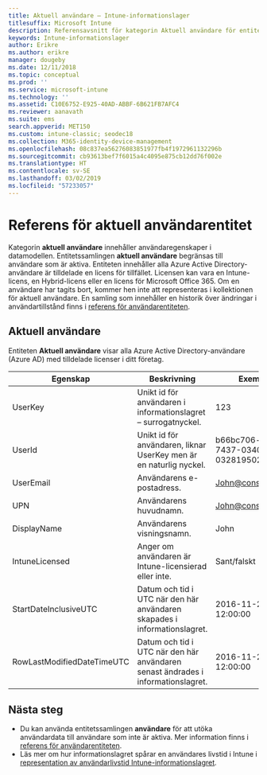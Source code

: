 ```yaml
---
title: Aktuell användare – Intune-informationslager
titlesuffix: Microsoft Intune
description: Referensavsnitt för kategorin Aktuell användare för entitetssamlingar i API:t för Intune-informationslager.
keywords: Intune-informationslager
author: Erikre
ms.author: erikre
manager: dougeby
ms.date: 12/11/2018
ms.topic: conceptual
ms.prod: ''
ms.service: microsoft-intune
ms.technology: ''
ms.assetid: C10E6752-E925-40AD-ABBF-6B621FB7AFC4
ms.reviewer: aanavath
ms.suite: ems
search.appverid: MET150
ms.custom: intune-classic; seodec18
ms.collection: M365-identity-device-management
ms.openlocfilehash: 08c837ea56276083851977fb4f1972961132296b
ms.sourcegitcommit: cb93613bef7f6015a4c4095e875cb12dd76f002e
ms.translationtype: HT
ms.contentlocale: sv-SE
ms.lasthandoff: 03/02/2019
ms.locfileid: "57233057"
---
```

# <a name="reference-for-current-user-entity"></a>Referens för aktuell användarentitet

Kategorin **aktuell användare** innehåller användaregenskaper i datamodellen. Entitetssamlingen **aktuell användare** begränsas till användare som är aktiva. Entiteten innehåller alla Azure Active Directory-användare är tilldelade en licens för tillfället. Licensen kan vara en Intune-licens, en Hybrid-licens eller en licens för Microsoft Office 365. Om en användare har tagits bort, kommer hen inte att representeras i kollektionen för aktuell användare. En samling som innehåller en historik över ändringar i användartillstånd finns i [referens för användarentiteten](reports-ref-user.md).


## <a name="current-user"></a>Aktuell användare

Entiteten **Aktuell användare** visar alla Azure Active Directory-användare (Azure AD) med tilldelade licenser i ditt företag.

| Egenskap  | Beskrivning | Exempel |
|---------|------------|--------|
| UserKey |Unikt id för användaren i informationslagret – surrogatnyckel. |123 |
| UserId |Unikt id för användaren, liknar UserKey men är en naturlig nyckel. |b66bc706-ffff-7437-0340-032819502773 |
| UserEmail |Användarens e-postadress. |John@constoso.com |
| UPN | Användarens huvudnamn. | John@constoso.com |
| DisplayName |Användarens visningsnamn. |John |
| IntuneLicensed |Anger om användaren är Intune-licensierad eller inte. |Sant/falskt |
| StartDateInclusiveUTC |Datum och tid i UTC när den här användaren skapades i informationslagret. |2016-11-23 12:00:00 |
| RowLastModifiedDateTimeUTC |Datum och tid i UTC när den här användaren senast ändrades i informationslagret. |2016-11-23 12:00:00 |

## <a name="next-steps"></a>Nästa steg
 - Du kan använda entitetssamlingen **användare** för att utöka användardata till användare som inte är aktiva. Mer information finns i [referens för användarentiteten](reports-ref-user.md).
 - Läs mer om hur informationslagret spårar en användares livstid i Intune i [representation av användarlivstid Intune-informationslagret](reports-ref-user-timeline.md).
